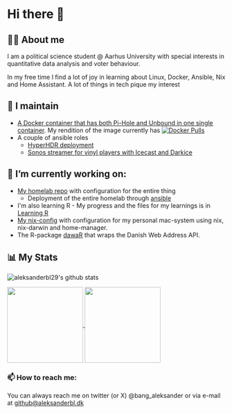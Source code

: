 # Hi there 👋

## 👨‍💻 About me

I am a political science student @ Aarhus University with special interests in quantitative data analysis and voter behaviour.

In my free time I find a lot of joy in learning about Linux, Docker, Ansible, Nix and Home Assistant. A lot of things in tech pique my interest

## 📌 I maintain

- [A Docker container that has both Pi-Hole and Unbound in one single container](https://github.com/aleksanderbl29/docker-pihole-unbound). My rendition of the image currently has [![Docker Pulls](https://img.shields.io/docker/pulls/aleksanderbl/pihole-unbound)](https://hub.docker.com/r/aleksanderbl/pihole-unbound)
- A couple of ansible roles
  - [HyperHDR deployment](https://github.com/aleksanderbl29/ansible-role-hyperhdr)
  - [Sonos streamer for vinyl players with Icecast and Darkice](https://github.com/aleksanderbl29/ansible-role-sonos-stream)

## 🔭 I’m currently working on:

- [My homelab repo](https://github.com/aleksanderbl29/homelab) with configuration for the entire thing
  - Deployment of the entire homelab through [ansible](https://github.com/aleksanderbl29/ansible4homelab)
- I'm also learning R - My progress and the files for my learnings is in [Learning R](https://github.com/aleksanderbl29/learning-r)
- [My nix-config](https://github.com/aleksanderbl29/nix-config) with configuration for my personal mac-system using nix, nix-darwin and home-manager.
- The R-package [dawaR](https://github.com/aleksanderbl29/dawaR) that wraps the Danish Web Address API.

## 📊 My Stats

![aleksanderbl29's github stats](https://github-readme-stats.vercel.app/api?username=aleksanderbl29&show_icons=true&count_private=true&theme=transparent&hide=stars)

<a href="https://github.com/anuraghazra/github-readme-stats">
  <img height=175 align="center" src="https://github-readme-streak-stats.herokuapp.com/?user=?aleksanderbl29&theme=transparent&count_private=true&theme=transparent" />
</a>
<a href="https://github.com/anuraghazra/convoychat">
  <img height=175 align="center" src="https://github-readme-stats.vercel.app/api/top-langs/?username=aleksanderbl29&layout=compact&theme=transparent&card_width=240" />
</a>

### 📫 How to reach me:

You can always reach me on twitter (or X) @bang_aleksander or via e-mail at github@aleksanderbl.dk
